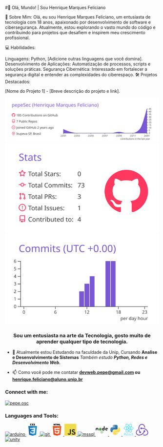 #👋 Olá, Mundo! | Sou Henrique Marques Feliciano

🚀 Sobre Mim:
Olá, eu sou Henrique Marques Feliciano, um entusiasta de tecnologia com 18 anos, apaixonado por desenvolvimento de software e cibersegurança. Atualmente, estou explorando o vasto mundo do código e contribuindo para projetos que desafiem e inspirem meu crescimento profissional.

💻 Habilidades:

Linguagens: Python, [Adicione outras linguagens que você domina].
Desenvolvimento de Aplicações: Automatização de processos, scripts e soluções práticas.
Segurança Cibernética: Interessado em fortalecer a segurança digital e entender as complexidades do ciberespaço.
🛠️ Projetos Destacados:

[Nome do Projeto 1] - [Breve descrição do projeto e link].

[![](https://raw.githubusercontent.com/pepeSec/pepeSec/master/profile-summary-card-output/buefy/0-profile-details.svg)](https://github.com/vn7n24fzkq/github-profile-summary-cards)
[![](https://raw.githubusercontent.com/pepeSec/pepeSec/master/profile-summary-card-output/buefy/3-stats.svg)](https://github.com/vn7n24fzkq/github-profile-summary-cards) [![](https://raw.githubusercontent.com/pepeSec/pepeSec/master/profile-summary-card-output/buefy/4-productive-time.svg)](https://github.com/vn7n24fzkq/github-profile-summary-cards)

<h3 align="center">Sou um entusiasta na arte da Tecnologia, gosto muito de aprender qualquer tipo de tecnologia.</h3>

- 🌱 Atualmente estou Estudando na faculdade da Unip, Cursando **Analise e Desenvolvimento de Sistemas** *Também estudo **Python, Redes e Desenvolvimento Web.***

- 📫 Como você pode me contatar **devweb.pepe@gmail.com ou henrique.feliciano@aluno.unip.br**

<h3 align="left">Connect with me:</h3>
<p align="left">
<a href="https://instagram.com/pepe.osc" target="blank"><img align="center" src="https://raw.githubusercontent.com/rahuldkjain/github-profile-readme-generator/master/src/images/icons/Social/instagram.svg" alt="pepe.osc" height="30" width="40" /></a>
</p>

<h3 align="left">Languages and Tools:</h3>
<p align="left"> <a href="https://www.arduino.cc/" target="_blank" rel="noreferrer"> <img src="https://cdn.worldvectorlogo.com/logos/arduino-1.svg" alt="arduino" width="40" height="40"/> </a> <a href="https://www.w3schools.com/css/" target="_blank" rel="noreferrer"> <img src="https://raw.githubusercontent.com/devicons/devicon/master/icons/css3/css3-original-wordmark.svg" alt="css3" width="40" height="40"/> </a> <a href="https://git-scm.com/" target="_blank" rel="noreferrer"> <img src="https://www.vectorlogo.zone/logos/git-scm/git-scm-icon.svg" alt="git" width="40" height="40"/> </a> <a href="https://www.w3.org/html/" target="_blank" rel="noreferrer"> <img src="https://raw.githubusercontent.com/devicons/devicon/master/icons/html5/html5-original-wordmark.svg" alt="html5" width="40" height="40"/> </a> <a href="https://developer.mozilla.org/en-US/docs/Web/JavaScript" target="_blank" rel="noreferrer"> <img src="https://raw.githubusercontent.com/devicons/devicon/master/icons/javascript/javascript-original.svg" alt="javascript" width="40" height="40"/> </a> <a href="https://www.microsoft.com/en-us/sql-server" target="_blank" rel="noreferrer"> <img src="https://www.svgrepo.com/show/303229/microsoft-sql-server-logo.svg" alt="mssql" width="40" height="40"/> </a> <a href="https://nodejs.org" target="_blank" rel="noreferrer"> <img src="https://raw.githubusercontent.com/devicons/devicon/master/icons/nodejs/nodejs-original-wordmark.svg" alt="nodejs" width="40" height="40"/> </a> <a href="https://www.python.org" target="_blank" rel="noreferrer"> <img src="https://raw.githubusercontent.com/devicons/devicon/master/icons/python/python-original.svg" alt="python" width="40" height="40"/> </a> <a href="https://reactjs.org/" target="_blank" rel="noreferrer"> <img src="https://raw.githubusercontent.com/devicons/devicon/master/icons/react/react-original-wordmark.svg" alt="react" width="40" height="40"/> </a> <a href="https://redux.js.org" target="_blank" rel="noreferrer"> <img src="https://raw.githubusercontent.com/devicons/devicon/master/icons/redux/redux-original.svg" alt="redux" width="40" height="40"/> </a> <a href="https://unity.com/" target="_blank" rel="noreferrer"> <img src="https://www.vectorlogo.zone/logos/unity3d/unity3d-icon.svg" alt="unity" width="40" height="40"/> </a> </p>
